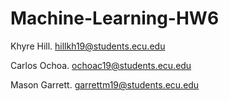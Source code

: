 # Machine-Learning-HW6

Khyre Hill. hillkh19@students.ecu.edu

Carlos Ochoa. ochoac19@students.ecu.edu

Mason Garrett. garrettm19@students.ecu.edu
